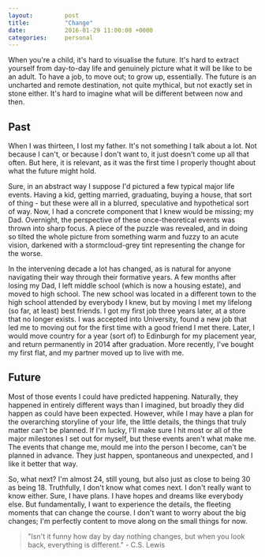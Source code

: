 ```yaml
---
layout:         post
title:          "Change"
date:           2016-01-29 11:00:00 +0000
categories:     personal
---
```


When you're a child, it's hard to visualise the future. It's hard to extract yourself from day-to-day life and genuinely picture what it will be like to be an adult. To have a job, to move out; to grow up, essentially. The future is an uncharted and remote destination, not quite mythical, but not exactly set in stone either. It's hard to imagine what will be different between now and then.

<!-- Read More -->

## Past

When I was thirteen, I lost my father. It's not something I talk about a lot. Not because I can't, or because I don't want to, it just doesn't come up all that often. But here, it is relevant, as it was the first time I properly thought about what the future might hold. 

Sure, in an abstract way I suppose I'd pictured a few typical major life events. Having a kid, getting married, graduating, buying a house, that sort of thing - but these were all in a blurred, speculative and hypothetical sort of way. Now, I had a concrete component that I knew would be missing; my Dad. Overnight, the perspective of these once-theoretical events was thrown into sharp focus. A piece of the puzzle was revealed, and in doing so tilted the whole picture from something warm and fuzzy to an acute vision, darkened with a stormcloud-grey tint representing the change for the worse.

In the intervening decade a lot has changed, as is natural for anyone navigating their way through their formative years. A few months after losing my Dad, I left middle school (which is now a housing estate), and moved to high school. The new school was located in a different town to the high school attended by everybody I knew, but by moving I met my lifelong (so far, at least) best friends. I got my first job three years later, at a store that no longer exists. I was accepted into University, found a new job that led me to moving out for the first time with a good friend I met there. Later, I would move country for a year (sort of) to Edinburgh for my placement year, and return permanently in 2014 after graduation. More recently, I've bought my first flat, and my partner moved up to live with me.

## Future

Most of those events I could have predicted happening. Naturally, they happened in entirely different ways than I imagined, but broadly they did happen as could have been expected. However, while I may have a plan for the overarching storyline of your life, the little details, the things that truly matter can't be planned. If I'm lucky, I'll make sure I hit most or all of the major milestones I set out for myself, but these events aren't what make me. The events that change me, mould me into the person I become, can't be planned in advance. They just happen, spontaneous and unexpected, and I like it better that way.

So, what next? I'm almost 24, still young, but also just as close to being 30 as being 18. Truthfully, I don't know what comes next. I don't really want to know either. Sure, I have plans. I have hopes and dreams like everybody else. But fundamentally, I want to experience the details, the fleeting moments that can change the course. I don't want to worry about the big changes; I'm perfectly content to move along on the small things for now.

> "Isn't it funny how day by day nothing changes, but when you look back, everything is different." - C.S. Lewis